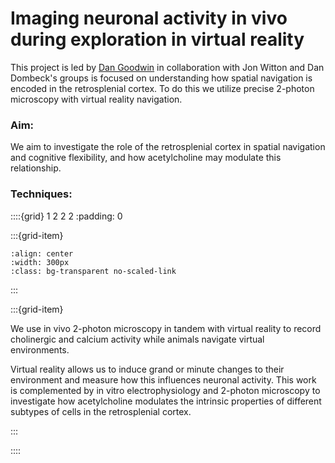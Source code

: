 # Imaging neuronal activity in vivo during exploration in virtual reality

This project is led by [Dan Goodwin](../our-team/members/dangoodwin) in collaboration with Jon Witton and Dan Dombeck's groups is focused on understanding how spatial 
navigation is encoded in the retrosplenial cortex. To do this we utilize precise 2-photon microscopy with virtual reality navigation.  

### Aim:
We aim to investigate the role of the retrosplenial cortex in spatial navigation and cognitive flexibility, and how acetylcholine may modulate this relationship.


### Techniques:

::::{grid} 1 2 2 2
:padding: 0

:::{grid-item}


```{image} ../img/projects/mouse_VR.png 
:align: center
:width: 300px
:class: bg-transparent no-scaled-link
```

:::

:::{grid-item}

We use in vivo 2-photon microscopy in tandem with virtual reality to record cholinergic and calcium activity while animals navigate virtual environments. 

Virtual reality allows us to induce grand or minute changes to their environment and measure how this influences neuronal activity. This work is complemented by in vitro electrophysiology and 2-photon microscopy to investigate how acetylcholine modulates the intrinsic properties of different subtypes of cells in the retrosplenial cortex.

:::


::::

&nbsp;



